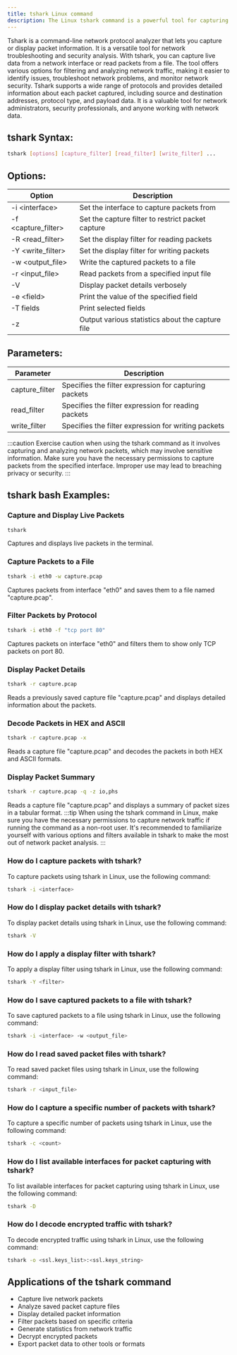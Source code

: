 ```yaml
---
title: tshark Linux command
description: The Linux tshark command is a powerful tool for capturing and analyzing network packets. Learn how to use tshark to monitor network traffic.
---
```


Tshark is a command-line network protocol analyzer that lets you capture or display packet information. It is a versatile tool for network troubleshooting and security analysis. With tshark, you can capture live data from a network interface or read packets from a file. The tool offers various options for filtering and analyzing network traffic, making it easier to identify issues, troubleshoot network problems, and monitor network security. Tshark supports a wide range of protocols and provides detailed information about each packet captured, including source and destination addresses, protocol type, and payload data. It is a valuable tool for network administrators, security professionals, and anyone working with network data.

## tshark Syntax:
```bash
tshark [options] [capture_filter] [read_filter] [write_filter] ...
```

## Options:
| Option                  | Description                                     |
|-------------------------|-------------------------------------------------|
| -i \<interface>         | Set the interface to capture packets from       |
| -f \<capture_filter>    | Set the capture filter to restrict packet capture|
| -R \<read_filter>       | Set the display filter for reading packets     |
| -Y \<write_filter>      | Set the display filter for writing packets     |
| -w \<output_file>       | Write the captured packets to a file           |
| -r \<input_file>        | Read packets from a specified input file        |
| -V                      | Display packet details verbosely               |
| -e \<field>             | Print the value of the specified field         |
| -T fields               | Print selected fields                        |
| -z <statistics>         | Output various statistics about the capture file|

## Parameters:
| Parameter               | Description                                     |
|-------------------------|-------------------------------------------------|
| capture_filter          | Specifies the filter expression for capturing packets|
| read_filter             | Specifies the filter expression for reading packets|
| write_filter            | Specifies the filter expression for writing packets|

:::caution
Exercise caution when using the tshark command as it involves capturing and analyzing network packets, which may involve sensitive information. Make sure you have the necessary permissions to capture packets from the specified interface. Improper use may lead to breaching privacy or security.
:::

## tshark bash Examples:
### Capture and Display Live Packets
```bash
tshark
```
Captures and displays live packets in the terminal.

### Capture Packets to a File
```bash
tshark -i eth0 -w capture.pcap
```
Captures packets from interface "eth0" and saves them to a file named "capture.pcap".

### Filter Packets by Protocol
```bash
tshark -i eth0 -f "tcp port 80"
```
Captures packets on interface "eth0" and filters them to show only TCP packets on port 80.

### Display Packet Details
```bash
tshark -r capture.pcap
```
Reads a previously saved capture file "capture.pcap" and displays detailed information about the packets.

### Decode Packets in HEX and ASCII
```bash
tshark -r capture.pcap -x
```
Reads a capture file "capture.pcap" and decodes the packets in both HEX and ASCII formats.

### Display Packet Summary
```bash
tshark -r capture.pcap -q -z io,phs
```
Reads a capture file "capture.pcap" and displays a summary of packet sizes in a tabular format.
:::tip
When using the tshark command in Linux, make sure you have the necessary permissions to capture network traffic if running the command as a non-root user. It's recommended to familiarize yourself with various options and filters available in tshark to make the most out of network packet analysis.
:::

### How do I capture packets with tshark?
To capture packets using tshark in Linux, use the following command:
```bash
tshark -i <interface>
```

### How do I display packet details with tshark?
To display packet details using tshark in Linux, use the following command:
```bash
tshark -V
```

### How do I apply a display filter with tshark?
To apply a display filter using tshark in Linux, use the following command:
```bash
tshark -Y <filter>
```

### How do I save captured packets to a file with tshark?
To save captured packets to a file using tshark in Linux, use the following command:
```bash
tshark -i <interface> -w <output_file>
```

### How do I read saved packet files with tshark?
To read saved packet files using tshark in Linux, use the following command:
```bash
tshark -r <input_file>
```

### How do I capture a specific number of packets with tshark?
To capture a specific number of packets using tshark in Linux, use the following command:
```bash
tshark -c <count>
```

### How do I list available interfaces for packet capturing with tshark?
To list available interfaces for packet capturing using tshark in Linux, use the following command:
```bash
tshark -D
```

### How do I decode encrypted traffic with tshark?
To decode encrypted traffic using tshark in Linux, use the following command:
```bash
tshark -o <ssl.keys_list>:<ssl.keys_string>
```
## Applications of the tshark command

- Capture live network packets
- Analyze saved packet capture files
- Display detailed packet information
- Filter packets based on specific criteria
- Generate statistics from network traffic
- Decrypt encrypted packets
- Export packet data to other tools or formats